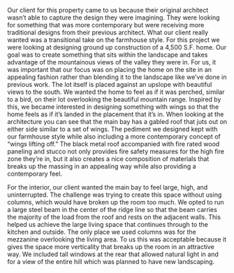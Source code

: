 Our client for this property came to us because their original architect wasn’t able to capture the design they were imagining. They were looking for something that was more contemporary but were receiving more traditional designs from their previous architect. What our client really wanted was a transitional take on the farmhouse style. For this project we were looking at designing ground up construction of a 4,500 S.F. home. Our goal was to create something that sits within the landscape and takes advantage of the mountainous views of the valley they were in. For us, it was important that our focus was on placing the home on the site in an appealing fashion rather than blending it to the landscape like we’ve done in previous work. The lot itself is placed against an upslope with beautiful views to the south. We wanted the home to feel as if it was perched, similar to a bird, on their lot overlooking the beautiful mountain range. Inspired by this, we became interested in designing something with wings so that the home feels as if it’s landed in the placement that it’s in. When looking at the architecture you can see that the main bay has a gabled roof that juts out on either side similar to a set of wings. The pediment we designed kept with our farmhouse style while also including a more contemporary concept of “wings lifting off.” The black metal roof accompanied with fire rated wood paneling and stucco not only provides fire safety measures for the high fire zone they’re in, but it also creates a nice composition of materials that breaks up the massing in an appealing way while also providing a contemporary feel.

For the interior, our client wanted the main bay to feel large, high, and uninterrupted. The challenge was trying to create this space without using columns, which would have broken up the room too much. We opted to run a large steel beam in the center of the ridge line so that the beam carries the majority of the load from the roof and rests on the adjacent walls. This helped us achieve the large living space that continues through to the kitchen and outside. The only place we used columns was for the mezzanine overlooking the living area. To us this was acceptable because it gives the space more verticality that breaks up the room in an attractive way. We included tall windows at the rear that allowed natural light in and for a view of the entire hill which was planned to have new landscaping.
